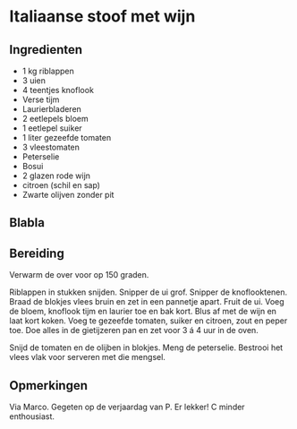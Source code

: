 # Italiaanse stoof met wijn

## Ingredienten

  * 1 kg riblappen
  * 3 uien
  * 4 teentjes knoflook
  * Verse tijm
  * Laurierbladeren
  * 2 eetlepels bloem
  * 1 eetlepel suiker
  * 1 liter gezeefde tomaten
  * 3 vleestomaten
  * Peterselie
  * Bosui
  * 2 glazen rode wijn
  * citroen (schil en sap)
  * Zwarte olijven zonder pit

## Blabla

## Bereiding

Verwarm de over voor op 150 graden.

Riblappen in stukken snijden. Snipper de ui grof. Snipper de knoflooktenen.
Braad de blokjes vlees bruin en zet in een pannetje apart.
Fruit de ui. Voeg de bloem, knoflook tijm en laurier toe en bak kort. Blus af met de wijn en laat kort koken. Voeg te gezeefde tomaten, suiker en citroen, zout en peper toe.
Doe alles in de gietijzeren pan en zet voor 3 á 4 uur in de oven.

Snijd de tomaten en de olijben in blokjes. Meng de peterselie. Bestrooi het vlees vlak voor serveren met die mengsel.

## Opmerkingen

Via Marco. Gegeten op de verjaardag van P. Er lekker! C minder enthousiast.

